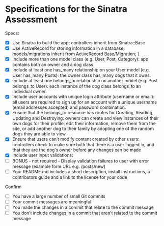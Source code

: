 # Specifications for the Sinatra Assessment

Specs:
- [x] Use Sinatra to build the app: controllers inherit from Sinatra::Base
- [x] Use ActiveRecord for storing information in a database: models/migrations inherit from ActiveRecord Base/Migration; ]
- [x] Include more than one model class (e.g. User, Post, Category): app contains both an owner and a dog class
- [x] Include at least one has_many relationship on your User model (e.g. User has_many Posts): the owner class has_many dogs that it owns.
- [x] Include at least one belongs_to relationship on another model (e.g. Post belongs_to User): each instance of the dog class belongs_to an individual owner.
- [x] Include user accounts with unique login attribute (username or email): all users are required to sign up for an account with a unique username (email addresses accepted) and password combination.
- [x] Ensure that the belongs_to resource has routes for Creating, Reading, Updating and Destroying: owners can create and view instances of their own dogs for their profile, edit their information, remove them from the site, or add another dog to their family by adopting one of the random dogs they are able to view.
- [x] Ensure that users can't modify content created by other users: controllers check to make sure both that there is a user logged in, and that they are the dog's owner before any changes can be made
- [x] Include user input validations: 
- [ ] BONUS - not required - Display validation failures to user with error message (example form URL e.g. /posts/new)
- [ ] Your README.md includes a short description, install instructions, a contributors guide and a link to the license for your code

Confirm
- [ ] You have a large number of small Git commits
- [ ] Your commit messages are meaningful
- [ ] You made the changes in a commit that relate to the commit message
- [ ] You don't include changes in a commit that aren't related to the commit message
